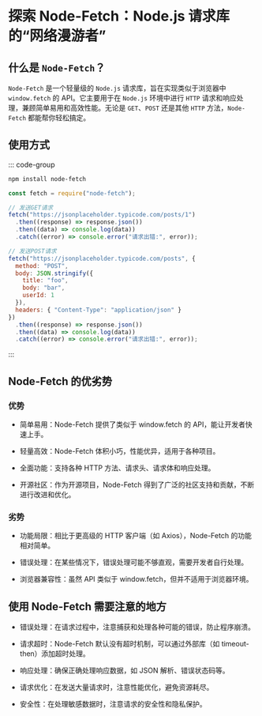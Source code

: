 # 探索 Node-Fetch：Node.js 请求库的“网络漫游者”

<article-info/>

<link-tag :linkList="[{ linkType: 'git', linkText:'Node-Fetch',linkUrl:'https://github.com/node-fetch/node-fetch/tree/2.x#readme'}]" />

## 什么是 `Node-Fetch`？

`Node-Fetch` 是一个轻量级的 `Node.js` 请求库，旨在实现类似于浏览器中 `window.fetch` 的 API。它主要用于在 `Node.js` 环境中进行 `HTTP` 请求和响应处理，兼顾简单易用和高效性能。无论是 `GET`、`POST` 还是其他 `HTTP` 方法，`Node-Fetch` 都能帮你轻松搞定。

## 使用方式

::: code-group

```bash [npm 安装]
npm install node-fetch
```

```js [NodeJs 使用]
const fetch = require("node-fetch");

// 发送GET请求
fetch("https://jsonplaceholder.typicode.com/posts/1")
  .then((response) => response.json())
  .then((data) => console.log(data))
  .catch((error) => console.error("请求出错:", error));

// 发送POST请求
fetch("https://jsonplaceholder.typicode.com/posts", {
  method: "POST",
  body: JSON.stringify({
    title: "foo",
    body: "bar",
    userId: 1
  }),
  headers: { "Content-Type": "application/json" }
})
  .then((response) => response.json())
  .then((data) => console.log(data))
  .catch((error) => console.error("请求出错:", error));
```

:::

## Node-Fetch 的优劣势

### 优势

- <imp-text-danger>简单易用</imp-text-danger>：Node-Fetch 提供了类似于 window.fetch 的 API，能让开发者快速上手。

- <imp-text-danger>轻量高效</imp-text-danger>：Node-Fetch 体积小巧，性能优异，适用于各种项目。

- <imp-text-danger>全面功能</imp-text-danger>：支持各种 HTTP 方法、请求头、请求体和响应处理。

- <imp-text-danger>开源社区</imp-text-danger>：作为开源项目，Node-Fetch 得到了广泛的社区支持和贡献，不断进行改进和优化。

### 劣势

- <imp-text-danger>功能局限</imp-text-danger>：相比于更高级的 HTTP 客户端（如 Axios），Node-Fetch 的功能相对简单。

- <imp-text-danger>错误处理</imp-text-danger>：在某些情况下，错误处理可能不够直观，需要开发者自行处理。

- <imp-text-danger>浏览器兼容性</imp-text-danger>：虽然 API 类似于 window.fetch，但并不适用于浏览器环境。

## 使用 Node-Fetch 需要注意的地方

- <imp-text-danger>错误处理</imp-text-danger>：在请求过程中，注意捕获和处理各种可能的错误，防止程序崩溃。

- <imp-text-danger>请求超时</imp-text-danger>：Node-Fetch 默认没有超时机制，可以通过外部库（如 timeout-then）添加超时处理。

- <imp-text-danger>响应处理</imp-text-danger>：确保正确处理响应数据，如 JSON 解析、错误状态码等。

- <imp-text-danger>请求优化</imp-text-danger>：在发送大量请求时，注意性能优化，避免资源耗尽。

- <imp-text-danger>安全性</imp-text-danger>：在处理敏感数据时，注意请求的安全性和隐私保护。
